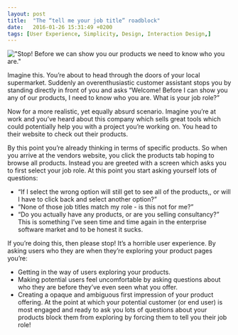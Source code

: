 ```yaml
---
layout: post
title:  "The “tell me your job title” roadblock"
date:   2016-01-26 15:31:49 +0200
tags: [User Experience, Simplicity, Design, Interaction Design,]
---
```

!["Stop! Before we can show you our products we need to know who you are."]({{site.baseurl}}/assets/img/tell-me-your-job-title.png)

Imagine this. You’re about to head through the doors of your local supermarket. Suddenly an overenthusiastic customer assistant stops you by standing directly in front of you and asks “Welcome! Before I can show you any of our products, I need to know who you are. What is your job role?”

Now for a more realistic, yet equally absurd scenario. Imagine you’re at work and you’ve heard about this company which sells great tools which could potentially help you with a project you’re working on. You head to their website to check out their products.

By this point you’re already thinking in terms of specific products. So when you arrive at the vendors website, you click the products tab hoping to browse all products. Instead you are greeted with a screen which asks you to first select your job role. At this point you start asking yourself lots of questions:

- “If I select the wrong option will still get to see all of the products,, or will I have to click back and select another option?”
- “None of those job titles match my role - is this not for me?”
- “Do you actually have any products, or are you selling consultancy?”
This is something I’ve seen time and time again in the enterprise software market and to be honest it sucks. 

If you’re doing this, then please stop! It’s a horrible user experience. By asking users who they are when they’re exploring your product pages you’re:

- Getting in the way of users exploring your products.
- Making potential users feel uncomfortable by asking questions about who they are before they’ve even seen what you offer.
- Creating a opaque and ambiguous first impression of your product offering.
At the point at which your potential customer (or end user) is most engaged and ready to ask you lots of questions about your products block them from exploring by forcing them to tell you their job role!